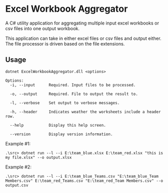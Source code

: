 # Excel Workbook Aggregator

A C# utility application for aggregating multiple input excel workbooks or csv files into one output workbook.

This application can take in either excel files or csv files and output either. The file processor is driven based on the file extensions.

## Usage

```
dotnet ExcelWorkbookAggregator.dll <options>

Options:
  -i, --input      Required. Input files to be processed.

  -o, --output     Required. File to output the result to.

  -l, --verbose    Set output to verbose messages.

  -h, --header     Indicates weather the worksheets include a header row.

  --help           Display this help screen.

  --version        Display version information.
```

Example #1:

```
.\src> dotnet run --l --i E:\team_blue.xlsx E:\team_red.xlsx "this is my file.xlsx" --o output.xlsx
```

Example #2:

```
.\src> dotnet run --l --i E:\team_blue_Teams.csv "E:\team_blue_Team Members.csv" E:\team_red_Teams.csv "E:\team_red_Team Members.csv" --o output.csv
```

